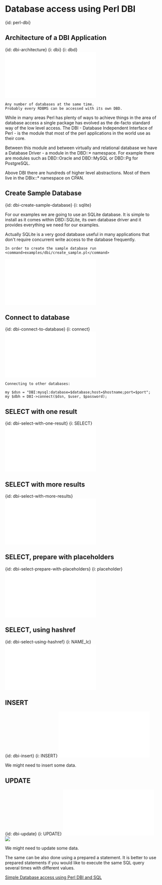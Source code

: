 # Database access using Perl DBI
{id: perl-dbi}





## Architecture of a DBI Application
{id: dbi-architecture}
{i: dbi}
{i: dbd}
![](examples/dbi/architecture.txt)

```
Any number of databases at the same time.
Probably every RDBMS can be accessed with its own DBD.
```


While in many areas Perl has plenty of ways to achieve things in the area of database
access a single package has evolved as the de-facto standard way of the low level access.
The DBI - Database Independent Interface of Perl - is the module that most of the perl
applications in the world use as their core.

Between this module and between virtually and relational database we have a Database Driver -
a module in the DBD::* namespace. For example there are modules such as DBD::Oracle and DBD::MySQL
or DBD::Pg for PostgreSQL.

Above DBI there are hundreds of higher level abstractions. Most of them live in the DBIx::*
namespace on CPAN.




## Create Sample Database
{id: dbi-create-sample-database}
{i: sqlite}


For our examples we are going to use an SQLite database. It is simple to install
as it comes within DBD::SQLite, its own database driver and it provides everything
we need for our examples.

Actually SQLite is a very good database useful in many applications that don't
require concurrent write access to the database frequently.



```
In order to create the sample database run 
<command>examples/dbi/create_sample.pl</command>
```
![](examples/dbi/sample.sql)


## Connect to database
{id: dbi-connect-to-database}
{i: connect}
![](examples/dbi/connect.pl)

```
Connecting to other databases:

my $dsn = "DBI:mysql:database=$database;host=$hostname;port=$port";
my $dbh = DBI->connect($dsn, $user, $password);

```


## SELECT with one result
{id: dbi-select-with-one-result}
{i: SELECT}
![](examples/dbi/select.pl)


## SELECT with more results
{id: dbi-select-with-more-results}
![](examples/dbi/select_name.pl)


## SELECT, prepare with placeholders
{id: dbi-select-prepare-with-placeholders}
{i: placeholder}
![](examples/dbi/select_with_placeholders.pl)


## SELECT, using hashref
{id: dbi-select-using-hashref}
{i: NAME_lc}
![](examples/dbi/select_hashref.pl)


## INSERT
{id: dbi-insert}
{i: INSERT}
![](examples/dbi/insert.pl)


We might need to insert some data.




## UPDATE
{id: dbi-update}
{i: UPDATE}
![](examples/dbi/update.pl)
![](examples/dbi/update.out)


We might need to update some data.




The same can be also done using a prepared a statement. It is better to use prepared
statements if you would like to execute the same SQL query several times with different
values.




<a href="https://perlmaven.com/simple-database-access-using-perl-dbi-and-sql">Simple Database access using Perl DBI and SQL</a>






